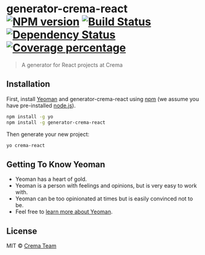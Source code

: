# generator-crema-react [![NPM version][npm-image]][npm-url] [![Build Status][travis-image]][travis-url] [![Dependency Status][daviddm-image]][daviddm-url] [![Coverage percentage][coveralls-image]][coveralls-url]
> A generator for React projects at Crema

## Installation

First, install [Yeoman](http://yeoman.io) and generator-crema-react using [npm](https://www.npmjs.com/) (we assume you have pre-installed [node.js](https://nodejs.org/)).

```bash
npm install -g yo
npm install -g generator-crema-react
```

Then generate your new project:

```bash
yo crema-react
```

## Getting To Know Yeoman

 * Yeoman has a heart of gold.
 * Yeoman is a person with feelings and opinions, but is very easy to work with.
 * Yeoman can be too opinionated at times but is easily convinced not to be.
 * Feel free to [learn more about Yeoman](http://yeoman.io/).

## License

MIT © [Crema Team]()


[npm-image]: https://badge.fury.io/js/generator-crema-react.svg
[npm-url]: https://npmjs.org/package/generator-crema-react
[travis-image]: https://travis-ci.org/cremalab/generator-crema-react.svg?branch=master
[travis-url]: https://travis-ci.org/cremalab/generator-crema-react
[daviddm-image]: https://david-dm.org/cremalab/generator-crema-react.svg?theme=shields.io
[daviddm-url]: https://david-dm.org/cremalab/generator-crema-react
[coveralls-image]: https://coveralls.io/repos/cremalab/generator-crema-react/badge.svg
[coveralls-url]: https://coveralls.io/r/cremalab/generator-crema-react
